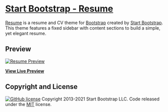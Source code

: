 # [Start Bootstrap - Resume](https://startbootstrap.com/theme/resume/)

[Resume](https://startbootstrap.com/theme/resume/) is a resume and CV theme for [Bootstrap](https://getbootstrap.com/) created by [Start Bootstrap](https://startbootstrap.com/). This theme features a fixed sidebar with content sections to build a simple, yet elegant resume.

## Preview

[![Resume Preview](https://assets.startbootstrap.com/img/screenshots/themes/resume.png)](https://startbootstrap.github.io/startbootstrap-resume/)

**[View Live Preview](https://startbootstrap.github.io/startbootstrap-resume/)**
## Copyright and License

[![GitHub license](https://img.shields.io/badge/license-MIT-blue.svg)](https://raw.githubusercontent.com/StartBootstrap/startbootstrap-resume/master/LICENSE)
Copyright 2013-2021 Start Bootstrap LLC. Code released under the [MIT](https://github.com/StartBootstrap/startbootstrap-resume/blob/master/LICENSE) license.
